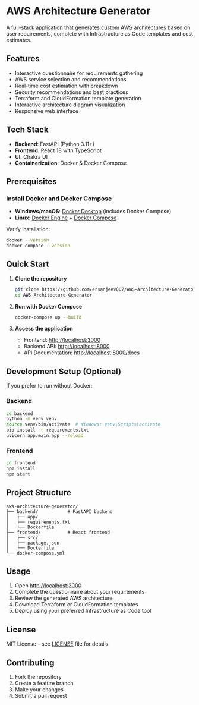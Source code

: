 # AWS Architecture Generator

A full-stack application that generates custom AWS architectures based on user requirements, complete with Infrastructure as Code templates and cost estimates.

## Features

- Interactive questionnaire for requirements gathering
- AWS service selection and recommendations
- Real-time cost estimation with breakdown
- Security recommendations and best practices
- Terraform and CloudFormation template generation
- Interactive architecture diagram visualization
- Responsive web interface

## Tech Stack

- **Backend**: FastAPI (Python 3.11+)
- **Frontend**: React 18 with TypeScript
- **UI**: Chakra UI
- **Containerization**: Docker & Docker Compose

## Prerequisites

### Install Docker and Docker Compose

- **Windows/macOS**: [Docker Desktop](https://www.docker.com/products/docker-desktop) (includes Docker Compose)
- **Linux**: [Docker Engine](https://docs.docker.com/engine/install/) + [Docker Compose](https://docs.docker.com/compose/install/)

Verify installation:
```bash
docker --version
docker-compose --version
```

## Quick Start

1. **Clone the repository**
   ```bash
   git clone https://github.com/ersanjeev007/AWS-Architecture-Generator.git
   cd AWS-Architecture-Generator
   ```

2. **Run with Docker Compose**
   ```bash
   docker-compose up --build
   ```

3. **Access the application**
   - Frontend: [http://localhost:3000](http://localhost:3000)
   - Backend API: [http://localhost:8000](http://localhost:8000)
   - API Documentation: [http://localhost:8000/docs](http://localhost:8000/docs)

## Development Setup (Optional)

If you prefer to run without Docker:

### Backend
```bash
cd backend
python -m venv venv
source venv/bin/activate  # Windows: venv\Scripts\activate
pip install -r requirements.txt
uvicorn app.main:app --reload
```

### Frontend
```bash
cd frontend
npm install
npm start
```

## Project Structure

```
aws-architecture-generator/
├── backend/           # FastAPI backend
│   ├── app/
│   ├── requirements.txt
│   └── Dockerfile
├── frontend/          # React frontend
│   ├── src/
│   ├── package.json
│   └── Dockerfile
└── docker-compose.yml
```

## Usage

1. Open [http://localhost:3000](http://localhost:3000)
2. Complete the questionnaire about your requirements
3. Review the generated AWS architecture
4. Download Terraform or CloudFormation templates
5. Deploy using your preferred Infrastructure as Code tool

## License

MIT License - see [LICENSE](LICENSE) file for details.

## Contributing

1. Fork the repository
2. Create a feature branch
3. Make your changes
4. Submit a pull request
